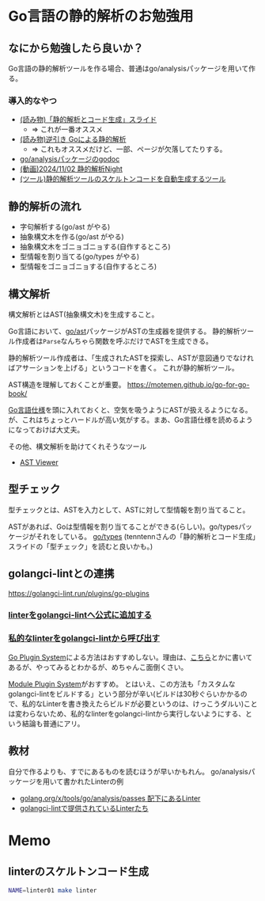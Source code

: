# Go言語の静的解析のお勉強用

## なにから勉強したら良いか？

Go言語の静的解析ツールを作る場合、普通はgo/analysisパッケージを用いて作る。

### 導入的なやつ

- [(読み物)「静的解析とコード生成」スライド](https://docs.google.com/presentation/d/1I4pHnzV2dFOMbRcpA-XD0TaLcX6PBKpls6WxGHoMjOg/edit?usp=sharing)
  - => これが一番オススメ
- [(読み物)逆引き Goによる静的解析](https://zenn.dev/tenntenn/books/d168faebb1a739/viewer/22e4d4)
  - => これもオススメだけど、一部、ページが欠落してたりする。
- [go/analysisパッケージのgodoc](https://pkg.go.dev/golang.org/x/tools@v0.26.0/go/analysis)
- [(動画)2024/11/02 静的解析Night](https://www.youtube.com/watch?v=oBgDdx8gNQY)
- [(ツール)静的解析ツールのスケルトンコードを自動生成するツール](https://github.com/gostaticanalysis/skeleton)

## 静的解析の流れ

- 字句解析する(go/ast がやる)
- 抽象構文木を作る(go/ast がやる)
- 抽象構文木をゴニョゴニョする(自作するところ)
- 型情報を割り当てる(go/types がやる)
- 型情報をゴニョゴニョする(自作するところ)

## 構文解析

構文解析とはAST(抽象構文木)を生成すること。

Go言語において、[go/ast](https://pkg.go.dev/go/ast)パッケージがASTの生成器を提供する。
静的解析ツール作成者は`Parse`なんちゃら関数を呼ぶだけでASTを生成できる。

静的解析ツール作成者は、「生成されたASTを探索し、ASTが意図通りでなければアサーションを上げる」というコードを書く。
これが静的解析ツール。

AST構造を理解しておくことが重要。
https://motemen.github.io/go-for-go-book/

[Go言語仕様](https://go.dev/ref/spec)を頭に入れておくと、空気を吸うようにASTが扱えるようになる。
が、これはちょっとハードルが高い気がする。まあ、Go言語仕様を読めるようになっておけば大丈夫。

その他、構文解析を助けてくれそうなツール

- [AST Viewer](https://yuroyoro.github.io/goast-viewer/)

## 型チェック

型チェックとは、ASTを入力として、ASTに対して型情報を割り当てること。

ASTがあれば、Goは型情報を割り当てることができる(らしい)。go/typesパッケージがそれをしている。
[go/types](https://pkg.go.dev/go/types)
(tenntennさんの「静的解析とコード生成」スライドの「型チェック」を読むと良いかも。)

## golangci-lintとの連携

https://golangci-lint.run/plugins/go-plugins

### [linterをgolangci-lintへ公式に追加する](https://golangci-lint.run/contributing/new-linters/#how-to-add-a-public-linter-to-golangci-lint)
### [私的なlinterをgolangci-lintから呼び出す](https://golangci-lint.run/contributing/new-linters/#how-to-add-a-private-linter-to-golangci-lint)

[Go Plugin System](https://golangci-lint.run/plugins/go-plugins)による方法はおすすめしない。理由は、[こちら](https://speakerdeck.com/kuro_kurorrr/golangci-lint-module-plugin-system)とかに書いてあるが、やってみるとわかるが、めちゃんこ面倒くさい。

[Module Plugin System](https://golangci-lint.run/plugins/module-plugins)がおすすめ。
とはいえ、この方法も「カスタムなgolangci-lintをビルドする」という部分が辛い(ビルドは30秒ぐらいかかるので、私的なLinterを書き換えたらビルドが必要というのは、けっこうダルい)ことは変わらないため、私的なlinterをgolangci-lintから実行しないようにする、という結論も普通にアリ。

## 教材

自分で作るよりも、すでにあるものを読むほうが早いかもれん。
go/analysisパッケージを用いて書かれたLinterの例

- [golang.org/x/tools/go/analysis/passes 配下にあるLinter](https://cs.opensource.google/go/x/tools/+/refs/tags/v0.26.0:go/analysis/passes/)
- [golangci-lintで提供されているLinterたち](https://github.com/golangci/golangci-lint/tree/master/pkg/golinters)

# Memo

## linterのスケルトンコード生成

```bash
NAME=linter01 make linter
```
